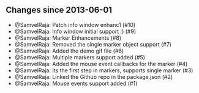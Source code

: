 ## Changes since 2013-06-01

 * @SamvelRaja: Patch info window enhanc1 (#10)
 * @SamvelRaja: Info window initial support :) (#9)
 * @SamvelRaja: Marker Enhancements (#8)
 * @SamvelRaja: Removed the single marker object support (#7)
 * @SamvelRaja: Added the demo gif file (#6)
 * @SamvelRaja: Multiple markers support added (#5)
 * @SamvelRaja: Added the mouse event callbacks for the marker (#4)
 * @SamvelRaja: Its the first step in markers, supports single marker (#3)
 * @SamvelRaja: Linked the Github repo in the package.json (#2)
 * @SamvelRaja: Mouse events support added (#1)


